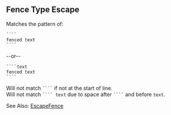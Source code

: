 ## Fence Type Escape

Matches the pattern of:

~~~text
````
fenced text
````
~~~

--or--

~~~text
````text
fenced text
````
~~~

Will not match <code>&#96;&#96;&#96;&#96;</code> if not at the start of line.  
Will not match <code>&#96;&#96;&#96;&#96;   text</code> due to space after <code>&#96;&#96;&#96;&#96;</code> and before `text`.

See Also: [EscapeFence](/build-include/classes/src_fences.escapefence.html)  